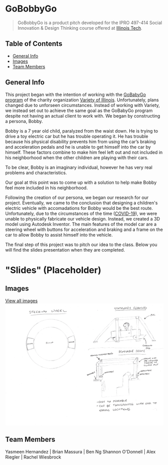 # GoBobbyGo
> GoBobbyGo is a product pitch developed for the IPRO 497-414 Social Innovation & Design Thinking course offered at [Illinois Tech](https://www.iit.edu/ "Illinois Institute of Technology").

## Table of Contents
* [General Info](#general-info)
* [Images](#images)
* [Team Members](#team-members)

## General Info
This project began with the intention of working with the [GoBabyGo program](https://sites.udel.edu/gobabygo/ "UD Mobility Technology | GoBabyGo!") of the charity organization [Variety of Illinois](https://www.varietyofillinois.org/ "Variety of Illinois"). Unfortunately, plans changed due to unforseen circumstances. Instead of working with Variety, we instead set out to achieve the same goal as the GoBabyGo program despite not having an actual client to work with. We began by constructing a persona, Bobby.

Bobby is a 7 year old child, paralyzed from the waist down. He is trying to drive a toy electric car but he has trouble operating it. He has trouble because his physical disability prevents him from using the car’s braking and acceleration pedals and he is unable to get himself into the car by himself. These factors combine to make him feel left out and not included in his neighborhood when the other children are playing with their cars.

To be clear, Bobby is an imaginary individual, however he has very real problems and characteristics.

Our goal at this point was to come up with a solution to help make Bobby feel more included in his neighborhood.

Following the creation of our persona, we began our research for our project. Eventually, we came to the conclusion that designing a children's electric vehicle with accomadations for Bobby would be the best route. Unfortunately, due to the circumstances of the time ([COVID-19](https://www.cdc.gov/coronavirus/2019-ncov/ "Coronavirus Disease 2019 (COVID-19) | CDC")), we were unable to physically fabricate our vehicle design. Instead, we created a 3D model using Autodesk Inventor. The main features of the model car are a steering wheel with buttons for acceleration and braking and a frame on the car to allow Bobby to assist himself into the vehicle.

The final step of this project was to pitch our idea to the class. Below you will find the slides presentation when they are completed.

# "Slides" (Placeholder) 

## Images
[View all images](./Images "Images folder")
![Early draft of the vehicle design](./Images/Sketch01.png "Earlist sketch")

## Team Members
Yasmeen Hernandez | Brian Massura | Ben Ng
Shannon O'Donnell | Alex Riegler | Rachel Wiesbrock
